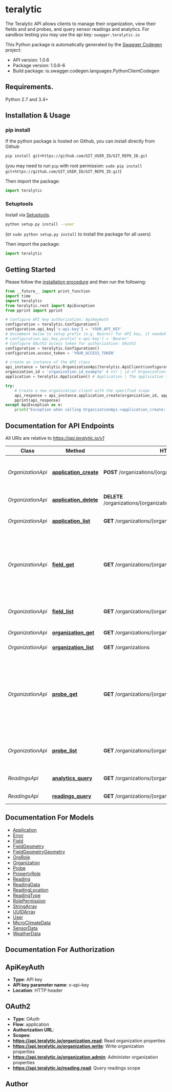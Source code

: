 # teralytic
The Teralytic API allows clients to manage their organization, view their fields and and probes, and query sensor readings and analytics.  For sandbox testing you may use the api key: `swagger.teralytic.io` 

This Python package is automatically generated by the [Swagger Codegen](https://github.com/swagger-api/swagger-codegen) project:

- API version: 1.0.6
- Package version: 1.0.6-6
- Build package: io.swagger.codegen.languages.PythonClientCodegen

## Requirements.

Python 2.7 and 3.4+

## Installation & Usage
### pip install

If the python package is hosted on Github, you can install directly from Github

```sh
pip install git+https://github.com/GIT_USER_ID/GIT_REPO_ID.git
```
(you may need to run `pip` with root permission: `sudo pip install git+https://github.com/GIT_USER_ID/GIT_REPO_ID.git`)

Then import the package:
```python
import teralytic 
```

### Setuptools

Install via [Setuptools](http://pypi.python.org/pypi/setuptools).

```sh
python setup.py install --user
```
(or `sudo python setup.py install` to install the package for all users)

Then import the package:
```python
import teralytic
```

## Getting Started

Please follow the [installation procedure](#installation--usage) and then run the following:

```python
from __future__ import print_function
import time
import teralytic
from teralytic.rest import ApiException
from pprint import pprint

# Configure API key authorization: ApiKeyAuth
configuration = teralytic.Configuration()
configuration.api_key['x-api-key'] = 'YOUR_API_KEY'
# Uncomment below to setup prefix (e.g. Bearer) for API key, if needed
# configuration.api_key_prefix['x-api-key'] = 'Bearer'
# Configure OAuth2 access token for authorization: OAuth2
configuration = teralytic.Configuration()
configuration.access_token = 'YOUR_ACCESS_TOKEN'

# create an instance of the API class
api_instance = teralytic.OrganizationApi(teralytic.ApiClient(configuration))
organization_id = 'organization_id_example' # str | id of Organization for the operation
application = teralytic.Application() # Application | The application to create (optional)

try:
    # Create a new organization client with the specified scope
    api_response = api_instance.application_create(organization_id, application=application)
    pprint(api_response)
except ApiException as e:
    print("Exception when calling OrganizationApi->application_create: %s\n" % e)

```

## Documentation for API Endpoints

All URIs are relative to *https://api.teralytic.io/v1*

Class | Method | HTTP request | Description
------------ | ------------- | ------------- | -------------
*OrganizationApi* | [**application_create**](docs/OrganizationApi.md#application_create) | **POST** /organizations/{organization_id}/applications | Create a new organization client with the specified scope
*OrganizationApi* | [**application_delete**](docs/OrganizationApi.md#application_delete) | **DELETE** /organizations/{organization_id}/applications/{application_id} | Delete an application api client
*OrganizationApi* | [**application_list**](docs/OrganizationApi.md#application_list) | **GET** /organizations/{organization_id}/applications | Get organization applications
*OrganizationApi* | [**field_get**](docs/OrganizationApi.md#field_get) | **GET** /organizations/{organization_id}/fields/{field_id} | List single Field details associated with Field id provided (from set of Fields associated with the account key)
*OrganizationApi* | [**field_list**](docs/OrganizationApi.md#field_list) | **GET** /organizations/{organization_id}/fields | List all Fields associated with account key
*OrganizationApi* | [**organization_get**](docs/OrganizationApi.md#organization_get) | **GET** /organizations/{organization_id} | Get a specific organization
*OrganizationApi* | [**organization_list**](docs/OrganizationApi.md#organization_list) | **GET** /organizations | List all Organizations
*OrganizationApi* | [**probe_get**](docs/OrganizationApi.md#probe_get) | **GET** /organizations/{organization_id}/probes/{probe_id} | List single Probe details, including Reading data, associated with Probe id provided (from set of Fields associated with the account key)
*OrganizationApi* | [**probe_list**](docs/OrganizationApi.md#probe_list) | **GET** /organizations/{organization_id}/probes | List all Probes associated with account key
*ReadingsApi* | [**analytics_query**](docs/ReadingsApi.md#analytics_query) | **GET** /organizations/{organization_id}/analytics | Query reading anlaytics
*ReadingsApi* | [**readings_query**](docs/ReadingsApi.md#readings_query) | **GET** /organizations/{organization_id}/readings | Query sensor readings


## Documentation For Models

 - [Application](docs/Application.md)
 - [Error](docs/Error.md)
 - [Field](docs/Field.md)
 - [FieldGeometry](docs/FieldGeometry.md)
 - [FieldGeometryGeometry](docs/FieldGeometryGeometry.md)
 - [OrgRole](docs/OrgRole.md)
 - [Organization](docs/Organization.md)
 - [Probe](docs/Probe.md)
 - [PropertyRole](docs/PropertyRole.md)
 - [Reading](docs/Reading.md)
 - [ReadingData](docs/ReadingData.md)
 - [ReadingLocation](docs/ReadingLocation.md)
 - [ReadingType](docs/ReadingType.md)
 - [RolePermission](docs/RolePermission.md)
 - [StringArray](docs/StringArray.md)
 - [UUIDArray](docs/UUIDArray.md)
 - [User](docs/User.md)
 - [MicroClimateData](docs/MicroClimateData.md)
 - [SensorData](docs/SensorData.md)
 - [WeatherData](docs/WeatherData.md)


## Documentation For Authorization


## ApiKeyAuth

- **Type**: API key
- **API key parameter name**: x-api-key
- **Location**: HTTP header

## OAuth2

- **Type**: OAuth
- **Flow**: application
- **Authorization URL**: 
- **Scopes**: 
 - **https://api.teralytic.io/organization.read**: Read organization properties
 - **https://api.teralytic.io/organization.write**: Write organization properties
 - **https://api.teralytic.io/organization.admin**: Administer organization properties
 - **https://api.teralytic.io/reading.read**: Query readings scope


## Author



